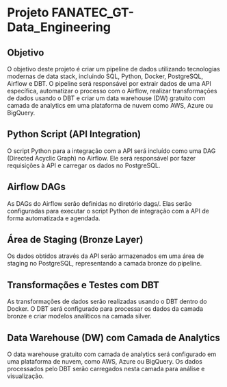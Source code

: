 # Projeto FANATEC_GT-Data_Engineering

## Objetivo
O objetivo deste projeto é criar um pipeline de dados utilizando tecnologias modernas de data stack, incluindo SQL, Python, Docker, PostgreSQL, Airflow e DBT. O pipeline será responsável por extrair dados de uma API específica, automatizar o processo com o Airflow, realizar transformações de dados usando o DBT e criar um data warehouse (DW) gratuito com camada de analytics em uma plataforma de nuvem como AWS, Azure ou BigQuery.

## Python Script (API Integration)
O script Python para a integração com a API será incluído como uma DAG (Directed Acyclic Graph) no Airflow. Ele será responsável por fazer requisições à API e carregar os dados no PostgreSQL.

## Airflow DAGs
As DAGs do Airflow serão definidas no diretório dags/. Elas serão configuradas para executar o script Python de integração com a API de forma automatizada e agendada.

## Área de Staging (Bronze Layer)
Os dados obtidos através da API serão armazenados em uma área de staging no PostgreSQL, representando a camada bronze do pipeline.

## Transformações e Testes com DBT
As transformações de dados serão realizadas usando o DBT dentro do Docker. O DBT será configurado para processar os dados da camada bronze e criar modelos analíticos na camada silver.

## Data Warehouse (DW) com Camada de Analytics
O data warehouse gratuito com camada de analytics será configurado em uma plataforma de nuvem, como AWS, Azure ou BigQuery. Os dados processados pelo DBT serão carregados nesta camada para análise e visualização.
